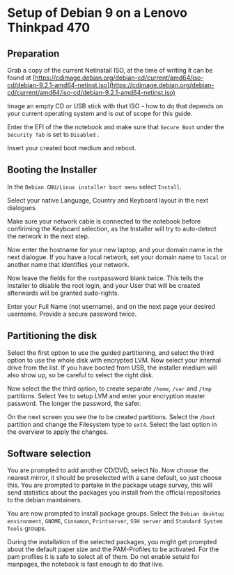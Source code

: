 # Setup of Debian 9 on a Lenovo Thinkpad 470

## Preparation

Grab a copy of the current Netinstall ISO, at the time of writing it can be found at [https://cdimage.debian.org/debian-cd/current/amd64/iso-cd/debian-9.2.1-amd64-netinst.iso](https://cdimage.debian.org/debian-cd/current/amd64/iso-cd/debian-9.2.1-amd64-netinst.iso)

Image an empty CD or USB stick with that ISO - how to do that depends on your current operating system and is out of scope for this guide.

Enter the EFI of the the notebook and make sure that `Secure Boot` under the `Security Tab` is set to `Disabled` .

Insert your created boot medium and reboot.

## Booting the Installer

In the `Debian GNU/Linux installer boot menu` select `Install`.

Select your native Language, Country and  Keyboard layout in the next dialogues.

Make sure your network cable is connected to the notebook before confiriming the Keyboard selection, as the Installer will try to auto-detect the network in the next step.

Now enter the hostname for your new laptop, and your domain name in the next dialogue. If you have a local network, set your domain name to `local` or another name that identifies your network.

Now leave the fields for the `root`password blank twice. This tells the Installer to disable the root login, and your User that will be created afterwards will be granted sudo-rights.

Enter your Full Name \(not username\), and on the next page your desired username. Provide a secure password twice.

## Partitioning the disk

Select the first option to use the guided partitioning, and select the third option to use the whole disk with encrypted LVM. Now select your internal drive from the list. If you have booted from USB, the installer medium will also show up, so be careful to select the right disk.

Now select the the third option, to create separate `/home`, `/var` and `/tmp` partitions. Select Yes to setup LVM and enter your encryption master password. The longer the password, the safer.

On the next screen you see the to be created partitions. Select the `/boot` partition and change the Filesystem type to `ext4`.  Select the last option in the overview to apply the changes.

## Software selection

You are prompted to add another CD/DVD, select No. Now choose the nearest mirror, it should be preselected with a sane default, so just choose this. You are prompted to partake in the package usage survey, this will send statistics about the packages you install from the official repositories to the debian maintainers.

You are now prompted to install package groups. Select the `Debian desktop environment`, `GNOME`, `Cinnamon`, `Printserver`, `SSH server` and `Standard System Tools` groups.

During the installation of the selected packages, you might get prompted about the default paper size and the PAM-Profiles to be activated. For the pam profiles it is safe to select all of them. Do not enable setuid for manpages, the notebook is fast enough to do that live.

